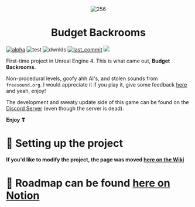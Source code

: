 <div align="center">

![256](https://github.com/DavidJoacaRo/Budget-Backrooms/assets/32200281/1e05bef8-c113-4484-a0c6-b56c4dc5e887)


# Budget Backrooms

</div>

 [![alpha](https://img.shields.io/github/v/release/DavidJoacaRo/Budget-Backrooms?include_prereleases)](https://github.com/DavidJoacaRo/Budget-Backrooms/releases) ![test](https://img.shields.io/github/repo-size/DavidJoacaRo/Budget-Backrooms) ![dwnlds](https://img.shields.io/github/downloads/DavidJoacaRo/Budget-Backrooms/total) [![last_commit](https://img.shields.io/github/last-commit/DavidJoacaRo/Budget-Backrooms/main)](https://github.com/DavidJoacaRo/Budget-Backrooms/commits/main) [![](https://dcbadge.vercel.app/api/server/WVuTB56ag4?style=flat&theme=default-inverted)](https://discord.gg/WVuTB56ag4)

First-time project in Unreal Engine 4. This is what came out, **Budget Backrooms**.

Non-procedural levels, goofy ahh AI's, and stolen sounds from `freesound.org`. I would appreciate it if you play it, give some feedback  [here](https://forms.gle/KpLdoD4cHb7tFGoo6) and yeah, enjoy!

The development and sweaty update side of this game can be found on the [Discord Server](https://discord.gg/WVuTB56ag4) (even though the server is dead).

**Enjoy ❣**

# 🔧 Setting up the project
**If you'd like to modify the project, the page was moved [here on the Wiki](https://github.com/DavidJoacaRo/Budget-Backrooms/wiki/Modding)**


# 📔 Roadmap can be found [here on Notion](https://dabardibid.notion.site/edb7d48c272949809fdd477942612e84?v=21d0a6ee219440918ecdd293aad7392a&pvs=4)
